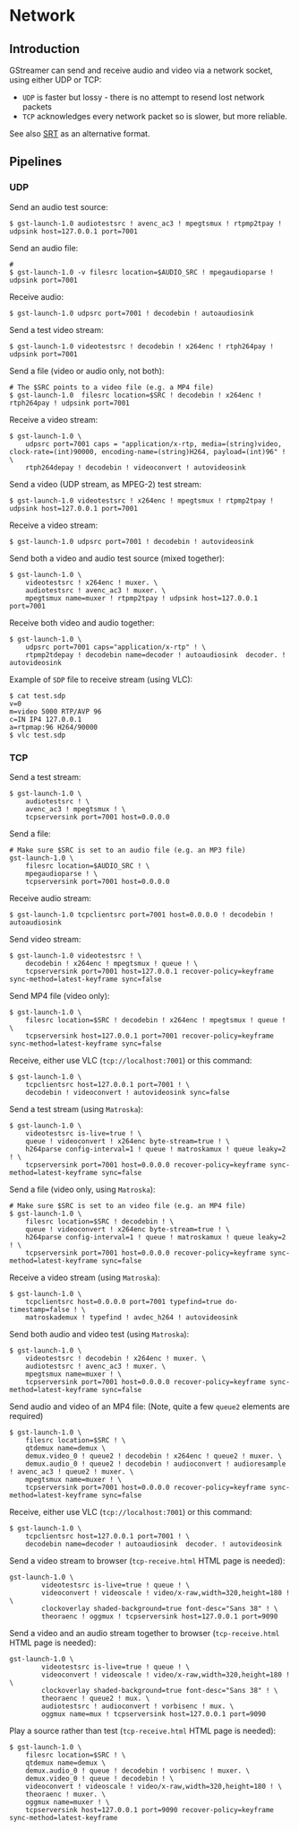 # Network

## Introduction

GStreamer can send and receive audio and video via a network socket, using either UDP or TCP:
* `UDP` is faster but lossy - there is no attempt to resend lost network packets
* `TCP` acknowledges every network packet so is slower, but more reliable.

See also [SRT](srt.md) as an alternative format.

## Pipelines

### UDP

Send an audio test source:
```shell
$ gst-launch-1.0 audiotestsrc ! avenc_ac3 ! mpegtsmux ! rtpmp2tpay ! udpsink host=127.0.0.1 port=7001
```

Send an audio file:
```shell
#
$ gst-launch-1.0 -v filesrc location=$AUDIO_SRC ! mpegaudioparse ! udpsink port=7001
```

Receive audio:
```shell
$ gst-launch-1.0 udpsrc port=7001 ! decodebin ! autoaudiosink
```

Send a test video stream:
```shell
$ gst-launch-1.0 videotestsrc ! decodebin ! x264enc ! rtph264pay ! udpsink port=7001
```

Send a file (video or audio only, not both):
```shell
# The $SRC points to a video file (e.g. a MP4 file)
$ gst-launch-1.0  filesrc location=$SRC ! decodebin ! x264enc ! rtph264pay ! udpsink port=7001
```

Receive a video stream:
```shell
$ gst-launch-1.0 \
    udpsrc port=7001 caps = "application/x-rtp, media=(string)video, clock-rate=(int)90000, encoding-name=(string)H264, payload=(int)96" ! \
    rtph264depay ! decodebin ! videoconvert ! autovideosink
```

Send a video (UDP stream, as MPEG-2) test stream:
```shell
$ gst-launch-1.0 videotestsrc ! x264enc ! mpegtsmux ! rtpmp2tpay ! udpsink host=127.0.0.1 port=7001
```

Receive a video stream:
```shell
$ gst-launch-1.0 udpsrc port=7001 ! decodebin ! autovideosink
```

Send both a video and audio test source (mixed together):
```shell
$ gst-launch-1.0 \
    videotestsrc ! x264enc ! muxer. \
    audiotestsrc ! avenc_ac3 ! muxer. \
    mpegtsmux name=muxer ! rtpmp2tpay ! udpsink host=127.0.0.1 port=7001
```

Receive both video and audio together:
```shell
$ gst-launch-1.0 \
    udpsrc port=7001 caps="application/x-rtp" ! \
    rtpmp2tdepay ! decodebin name=decoder ! autoaudiosink  decoder. ! autovideosink
```

Example of `SDP` file to receive stream (using VLC):
```shell
$ cat test.sdp
v=0
m=video 5000 RTP/AVP 96
c=IN IP4 127.0.0.1
a=rtpmap:96 H264/90000
$ vlc test.sdp
```

### TCP

Send a test stream:
```shell
$ gst-launch-1.0 \
    audiotestsrc ! \
    avenc_ac3 ! mpegtsmux ! \
    tcpserversink port=7001 host=0.0.0.0
```

Send a file:
```shell
# Make sure $SRC is set to an audio file (e.g. an MP3 file)
gst-launch-1.0 \
    filesrc location=$AUDIO_SRC ! \
    mpegaudioparse ! \
    tcpserversink port=7001 host=0.0.0.0
```

Receive audio stream:
```shell
$ gst-launch-1.0 tcpclientsrc port=7001 host=0.0.0.0 ! decodebin ! autoaudiosink
```

Send video stream:
```shell
$ gst-launch-1.0 videotestsrc ! \
    decodebin ! x264enc ! mpegtsmux ! queue ! \
    tcpserversink port=7001 host=127.0.0.1 recover-policy=keyframe sync-method=latest-keyframe sync=false
```

Send MP4 file (video only):
```shell
$ gst-launch-1.0 \
    filesrc location=$SRC ! decodebin ! x264enc ! mpegtsmux ! queue ! \
    tcpserversink host=127.0.0.1 port=7001 recover-policy=keyframe sync-method=latest-keyframe sync=false
```

Receive, either use VLC (`tcp://localhost:7001`) or this command:
```shell
$ gst-launch-1.0 \
    tcpclientsrc host=127.0.0.1 port=7001 ! \
    decodebin ! videoconvert ! autovideosink sync=false
```

Send a test stream (using `Matroska`):
```shell
$ gst-launch-1.0 \
    videotestsrc is-live=true ! \
    queue ! videoconvert ! x264enc byte-stream=true ! \
    h264parse config-interval=1 ! queue ! matroskamux ! queue leaky=2 ! \
    tcpserversink port=7001 host=0.0.0.0 recover-policy=keyframe sync-method=latest-keyframe sync=false
```

Send a file (video only, using `Matroska`):
```shell
# Make sure $SRC is set to an video file (e.g. an MP4 file)
$ gst-launch-1.0 \
    filesrc location=$SRC ! decodebin ! \
    queue ! videoconvert ! x264enc byte-stream=true ! \
    h264parse config-interval=1 ! queue ! matroskamux ! queue leaky=2 ! \
    tcpserversink port=7001 host=0.0.0.0 recover-policy=keyframe sync-method=latest-keyframe sync=false
```

Receive a video stream (using `Matroska`):
```shell
$ gst-launch-1.0 \
    tcpclientsrc host=0.0.0.0 port=7001 typefind=true do-timestamp=false ! \
    matroskademux ! typefind ! avdec_h264 ! autovideosink
```

Send both audio and video test (using `Matroska`):
```shell
$ gst-launch-1.0 \
    videotestsrc ! decodebin ! x264enc ! muxer. \
    audiotestsrc ! avenc_ac3 ! muxer. \
    mpegtsmux name=muxer ! \
    tcpserversink port=7001 host=0.0.0.0 recover-policy=keyframe sync-method=latest-keyframe sync=false
```

Send audio and video of an MP4 file:
(Note, quite a few `queue2` elements are required)
```shell
$ gst-launch-1.0 \
    filesrc location=$SRC ! \
    qtdemux name=demux \
    demux.video_0 ! queue2 ! decodebin ! x264enc ! queue2 ! muxer. \
    demux.audio_0 ! queue2 ! decodebin ! audioconvert ! audioresample ! avenc_ac3 ! queue2 ! muxer. \
    mpegtsmux name=muxer ! \
    tcpserversink port=7001 host=0.0.0.0 recover-policy=keyframe sync-method=latest-keyframe sync=false
```

Receive, either use VLC (`tcp://localhost:7001`) or this command:
```shell
$ gst-launch-1.0 \
    tcpclientsrc host=127.0.0.1 port=7001 ! \
    decodebin name=decoder ! autoaudiosink  decoder. ! autovideosink
```

Send a video stream to browser (`tcp-receive.html` HTML page is needed):
```shell
gst-launch-1.0 \
        videotestsrc is-live=true ! queue ! \
        videoconvert ! videoscale ! video/x-raw,width=320,height=180 ! \
        clockoverlay shaded-background=true font-desc="Sans 38" ! \
        theoraenc ! oggmux ! tcpserversink host=127.0.0.1 port=9090
```

Send a video and an audio stream together to browser (`tcp-receive.html` HTML page is needed):
```shell
gst-launch-1.0 \
        videotestsrc is-live=true ! queue ! \
        videoconvert ! videoscale ! video/x-raw,width=320,height=180 ! \
        clockoverlay shaded-background=true font-desc="Sans 38" ! \
        theoraenc ! queue2 ! mux. \
        audiotestsrc ! audioconvert ! vorbisenc ! mux. \
        oggmux name=mux ! tcpserversink host=127.0.0.1 port=9090
```

Play a source rather than test (`tcp-receive.html` HTML page is needed):
```shell
$ gst-launch-1.0 \
    filesrc location=$SRC ! \
    qtdemux name=demux \
    demux.audio_0 ! queue ! decodebin ! vorbisenc ! muxer. \
    demux.video_0 ! queue ! decodebin ! \
    videoconvert ! videoscale ! video/x-raw,width=320,height=180 ! \
    theoraenc ! muxer. \
    oggmux name=muxer ! \
    tcpserversink host=127.0.0.1 port=9090 recover-policy=keyframe sync-method=latest-keyframe
```
